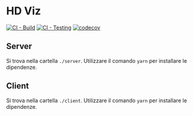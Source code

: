 # HD Viz
[![CI - Build](https://github.com/CodeOfDutyJS/hdviz/actions/workflows/build.yml/badge.svg)](https://github.com/CodeOfDutyJS/hdviz/actions/workflows/build.yml)
[![CI - Testing](https://github.com/CodeOfDutyJS/hdviz/actions/workflows/test.yml/badge.svg)](https://github.com/CodeOfDutyJS/hdviz/actions/workflows/test.yml)
[![codecov](https://codecov.io/gh/CodeOfDutyJS/hdviz/branch/damiano/test/graph/badge.svg?token=UpsvV4sfOO)](https://codecov.io/gh/CodeOfDutyJS/hdviz)

## Server

Si trova nella cartella `./server`. Utilizzare il comando `yarn` per installare le dipendenze.

## Client

Si trova nella cartella `./client`. Utilizzare il comando `yarn` per installare le dipendenze.
